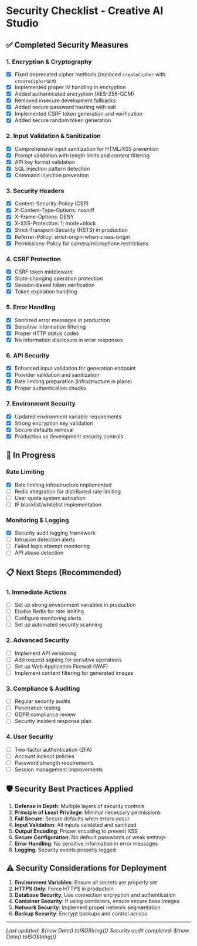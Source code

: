 # Security Checklist - Creative AI Studio

## ✅ Completed Security Measures

### 1. Encryption & Cryptography
- [x] Fixed deprecated cipher methods (replaced `createCipher` with `createCipherGCM`)
- [x] Implemented proper IV handling in encryption
- [x] Added authenticated encryption (AES-256-GCM)
- [x] Removed insecure development fallbacks
- [x] Added secure password hashing with salt
- [x] Implemented CSRF token generation and verification
- [x] Added secure random token generation

### 2. Input Validation & Sanitization
- [x] Comprehensive input sanitization for HTML/XSS prevention
- [x] Prompt validation with length limits and content filtering
- [x] API key format validation
- [x] SQL injection pattern detection
- [x] Command injection prevention

### 3. Security Headers
- [x] Content-Security-Policy (CSP)
- [x] X-Content-Type-Options: nosniff
- [x] X-Frame-Options: DENY
- [x] X-XSS-Protection: 1; mode=block
- [x] Strict-Transport-Security (HSTS) in production
- [x] Referrer-Policy: strict-origin-when-cross-origin
- [x] Permissions-Policy for camera/microphone restrictions

### 4. CSRF Protection
- [x] CSRF token middleware
- [x] State-changing operation protection
- [x] Session-based token verification
- [x] Token expiration handling

### 5. Error Handling
- [x] Sanitized error messages in production
- [x] Sensitive information filtering
- [x] Proper HTTP status codes
- [x] No information disclosure in error responses

### 6. API Security
- [x] Enhanced input validation for generation endpoint
- [x] Provider validation and sanitization  
- [x] Rate limiting preparation (infrastructure in place)
- [x] Proper authentication checks

### 7. Environment Security
- [x] Updated environment variable requirements
- [x] Strong encryption key validation
- [x] Secure defaults removal
- [x] Production vs development security controls

## 🔄 In Progress

### Rate Limiting
- [x] Rate limiting infrastructure implemented
- [ ] Redis integration for distributed rate limiting
- [ ] User quota system activation
- [ ] IP blacklist/whitelist implementation

### Monitoring & Logging
- [x] Security audit logging framework
- [ ] Intrusion detection alerts
- [ ] Failed login attempt monitoring
- [ ] API abuse detection

## 📋 Next Steps (Recommended)

### 1. Immediate Actions
- [ ] Set up strong environment variables in production
- [ ] Enable Redis for rate limiting
- [ ] Configure monitoring alerts
- [ ] Set up automated security scanning

### 2. Advanced Security
- [ ] Implement API versioning
- [ ] Add request signing for sensitive operations
- [ ] Set up Web Application Firewall (WAF)
- [ ] Implement content filtering for generated images

### 3. Compliance & Auditing
- [ ] Regular security audits
- [ ] Penetration testing
- [ ] GDPR compliance review
- [ ] Security incident response plan

### 4. User Security
- [ ] Two-factor authentication (2FA)
- [ ] Account lockout policies  
- [ ] Password strength requirements
- [ ] Session management improvements

## 🛡️ Security Best Practices Applied

1. **Defense in Depth**: Multiple layers of security controls
2. **Principle of Least Privilege**: Minimal necessary permissions
3. **Fail Secure**: Secure defaults when errors occur
4. **Input Validation**: All inputs validated and sanitized
5. **Output Encoding**: Proper encoding to prevent XSS
6. **Secure Configuration**: No default passwords or weak settings
7. **Error Handling**: No sensitive information in error messages
8. **Logging**: Security events properly logged

## ⚠️ Security Considerations for Deployment

1. **Environment Variables**: Ensure all secrets are properly set
2. **HTTPS Only**: Force HTTPS in production
3. **Database Security**: Use connection encryption and authentication
4. **Container Security**: If using containers, ensure secure base images
5. **Network Security**: Implement proper network segmentation
6. **Backup Security**: Encrypt backups and control access

---

*Last updated: ${new Date().toISOString()}*
*Security audit completed: ${new Date().toISOString()}*